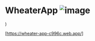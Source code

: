 # WheaterApp ![image](https://github.com/LeoSebastian23/app-wheater/assets/112297703/5da1a7e7-787f-4d41-a281-0403e4dd4c47)
)

[https://wheater-app-c996c.web.app/]


